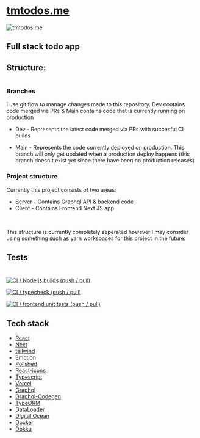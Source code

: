 # [tmtodos.me](tmtodos.me)

![tmtodos.me](https://socialify.git.ci/luke-h1/tmtodos.me/image?language=1&owner=1&pattern=Charlie%20Brown&stargazers=1&theme=Dark)



## Full stack todo app 


## Structure: 
#

### Branches

I use git flow to manage changes made to this repository. Dev contains code merged via PRs & Main contains code that is currently running on production 


* Dev - Represents the latest code merged via PRs with succesful CI builds  

* Main - Represents the code currently deployed on production. This branch will only get updated when a production deploy happens (this branch doesn't exist yet since there have been no production releases)

### Project structure 

Currently this project consists of two areas:
* Server - Contains Graphql API & backend code 
* Client - Contains Frontend Next JS app 

<br />

This structure is currently completely seperated however I may consider using something such as yarn workspaces for this project in the future. 

## Tests 
#

[![CI / Node.js builds (push / pull)](https://github.com/luke-h1/tmtodos.me/actions/workflows/node.js.yml/badge.svg)](https://github.com/luke-h1/tmtodos.me/actions/workflows/node.js.yml)

[![CI / typecheck (push / pull)](https://github.com/luke-h1/tmtodos.me/actions/workflows/typecheck.yml/badge.svg)](https://github.com/luke-h1/tmtodos.me/actions/workflows/typecheck.yml)


[![CI / frontend unit tests (push / pull)](https://github.com/luke-h1/tmtodos.me/actions/workflows/frontend-unit-tests.yml/badge.svg)](https://github.com/luke-h1/tmtodos.me/actions/workflows/frontend-unit-tests.yml)

## Tech stack 
- [React](https://github.com/facebook/react)
- [Next](https://github.com/vercel/next.js)
- [tailwind](http://tailwindcss.com/)
- [Emotion](https://github.com/emotion-js/emotion)
- [Polished](https://github.com/styled-components/polished)
- [React-icons](https://github.com/react-icons/react-icons)
- [Typescript](https://github.com/Microsoft/TypeScript)
- [Vercel](https://vercel.com/)
- [Graphql](https://graphql.org/)
- [Graphql-Codegen](https://www.graphql-code-generator.com/)
- [TypeORM](https://typeorm.io/#/)
- [DataLoader](https://github.com/graphql/dataloader)
- [Digital Ocean](https://www.digitalocean.com/)
- [Docker](https://www.docker.com/)
- [Dokku](https://dokku.com/)